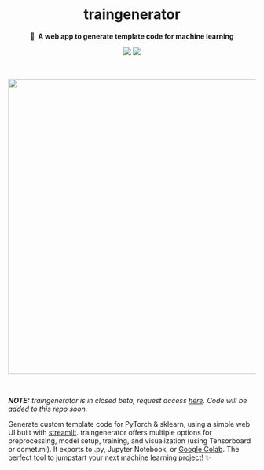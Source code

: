 <h1 align="center">
    traingenerator
</h1>

<p align="center">
    <strong>🧙&nbsp; A web app to generate template code for machine learning</strong>
</p>

<p align="center">
    <a href="https://www.buymeacoffee.com/jrieke"><img src="https://img.shields.io/badge/Buy%20me%20a-coffee-orange.svg?logo=buy-me-a-coffee&logoColor=orange"></a>
    <a href=""><img src="https://img.shields.io/github/license/jrieke/traingenerator.svg"></a>
</p>

<br>

<p align="center">
    <img src="docs/assets/demo.gif" width=600>
</p>

<br>

*<strong>NOTE:</strong> traingenerator is in closed beta, request access [here](https://mlcodegen.landen.co/). Code will be added to this repo soon.*

Generate custom template code for PyTorch & sklearn, using a simple web UI built with [streamlit](https://www.streamlit.io/). traingenerator offers multiple options for preprocessing, model setup, training, and visualization (using Tensorboard or comet.ml). It exports to .py, Jupyter Notebook, or  [Google Colab](https://colab.research.google.com/). The perfect tool to jumpstart your next machine learning project! ✨
